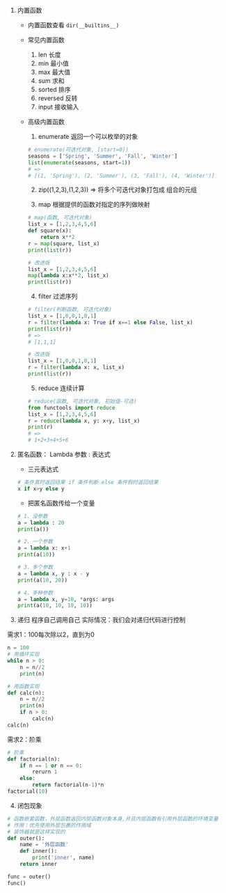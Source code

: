 1. 内置函数
    * 内置函数查看
    ```dir(__builtins__)```
    
    * 常见内置函数
        1. len 长度
        2. min 最小值
        3. max 最大值
        4. sum 求和
        5. sorted 排序
        6. reversed 反转
        7. input 接收输入
        
    * 高级内置函数
        
        1. enumerate 返回一个可以枚举的对象
        ```python
        # enumerate(可迭代对象, [start=0])
        seasons = ['Spring', 'Summer', 'Fall', 'Winter']
        list(enumerate(seasons, start=1))
        # =>
        # [(1, 'Spring'), (2, 'Summer'), (3, 'Fall'), (4, 'Winter')]
        ```
        
        2. zip((1,2,3),(1,2,3)) => 将多个可迭代对象打包成 组合的元组

        3. map 根据提供的函数对指定的序列做映射
        ```python
        # map(函数, 可迭代对象)
        list_x = [1,2,3,4,5,6]
        def square(x):
            return x**2
        r = map(square, list_x)
        print(list(r))
        
        # 改进版
        list_x = [1,2,3,4,5,6]
        map(lambda x:x**2, list_x)
        print(list(r))
        ```
        4. filter 过滤序列
        ```python
        # filter(判断函数, 可迭代对象)
        list_x = [1,0,0,1,0,1]
        r = filter(lambda x: True if x==1 else False, list_x)
        print(list(r))
        # =>
        # [1,1,1]
        
        # 改进版
        list_x = [1,0,0,1,0,1]
        r = filter(lambda x: x, list_x)
        print(list(r))
        ```
        

        5. reduce 连续计算
        ```python
        # reduce(函数, 可迭代对象, 初始值-可选)
        from functools import reduce
        list_x = [1,2,3,4,5,6]
        r = reduce(lambda x, y: x+y, list_x)
        print(r)
        # =>
        # 1+2+3+4+5+6
        ```




2. 匿名函数：
    Lambda 参数 : 表达式
    
    * 三元表达式
    ```python
    # 条件真时返回结果 if 条件判断 else 条件假时返回结果
    x if x>y else y
    ```

    * 把匿名函数传给一个变量
    ```python
    # 1、没参数
    a = lambda : 20
    print(a())
    
    # 2、一个参数
    a = lambda x: x+1
    print(a(10))
    
    # 3、多个参数
    a = lambda x, y : x - y
    print(a(10, 20))
    
    # 4、多种参数
    a = lambda x, y=10, *args: args
    print(a(10, 10, 10, 10))
    ```
  

3. 递归
    程序自己调用自己
    实际情况：我们会对递归代码进行控制

需求1：100每次除以2，直到为0

```python
n = 100
# 用循环实现
while n > 0:
    n = n//2
    print(n)

# 用函数实现
def calc(n):
    n = n//2
    print(n)
    if n > 0:
        calc(n)
calc(n)
```
需求2：阶乘
```python
# 阶乘
def factorial(n):
    if n == 1 or n == 0:
        rerurn 1
    else:
        return factorial(n-1)*n
factorial(10)
```


4. 闭包现象
    
```python
# 函数嵌套函数，外层函数返回内层函数对象本身,并且内层函数有引用外层函数的环境变量
# 作用：优先使用外层包裹的作用域
# 装饰器就是这样实现的
def outer():
    name = '外层函数'
    def inner():
        print('inner', name)
    return inner

func = outer()
func()
```